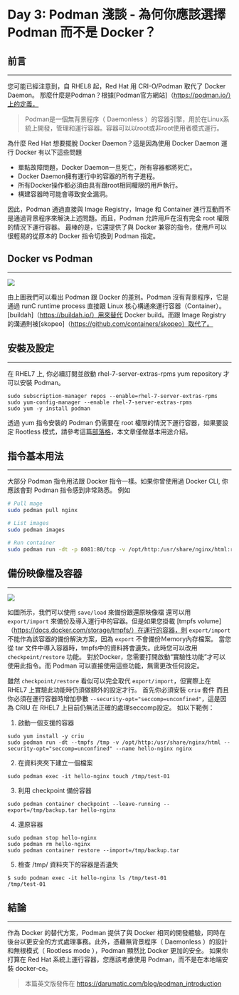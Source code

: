 

Day 3: Podman 淺談 - 為何你應該選擇 Podman 而不是 Docker？
=======================================================

前言
-----

-----



您可能已經注意到，自 RHEL8 起，Red Hat 用 CRI-O/Podman 取代了 Docker Daemon。
那麼什麼是Podman？根據[Podman官方網站]（https://podman.io/）上的定義，

> Podman是一個無背景程序（ Daemonless ）的容器引擎，用於在Linux系統上開發，管理和運行容器。容器可以以root或非root使用者模式運行。

為什麼 Red Hat 想要擺脫 Docker Daemon？這是因為使用 Docker Daemon 運行 Docker 有以下這些問題

- 單點故障問題，Docker Daemon一旦死亡，所有容器都將死亡。
- Docker Daemon擁有運行中的容器的所有子進程。
- 所有Docker操作都必須由具有跟root相同權限的用戶執行。
- 構建容器時可能會導致安全漏洞。

因此，Podman 通過直接與 Image Registry，Image 和 Container 進行互動而不是通過背景程序來解決上述問題。而且，Podman 允許用戶在沒有完全 root 權限的情況下運行容器。
最棒的是，它還提供了與 Docker 兼容的指令，使用戶可以很輕易的從原本的 Docker 指令切換到 Podman 指定。


Docker vs Podman
----------------

-----



![](images/02_podman/Docker_vs_Podman.png)


由上圖我們可以看出 Podman 跟 Docker 的差別。Podman 沒有背景程序，它是通過 runC runtime process 直接跟 Linux 核心構通來運行容器（Container）。 [buildah]（https://buildah.io/）用來替代 Docker build。而跟 Image Registry 的溝通則被[skopeo]（https://github.com/containers/skopeo）取代了。


安裝及設定
-----------

-----


在 RHEL7 上, 你必續訂閱並啟動 rhel-7-server-extras-rpms yum repository 才可以安裝 Podman。

```
sudo subscription-manager repos --enable=rhel-7-server-extras-rpms
sudo yum-config-manager --enable rhel-7-server-extras-rpms
sudo yum -y install podman
```

透過 yum 指令安裝的 Podman 仍需要在 root 權限的情況下運行容器，如果要設定 Rootless 模式，請參考這篇[部落格](https://www.redhat.com/en/blog/preview-running-containers-without-root-rhel-76)，本文章僅做基本用途介紹。


指令基本用法
------------

-----


大部分 Podman 指令用法跟 Docker 指令一樣。如果你曾使用過 Docker CLI, 你應該會對 Podman 指令感到非常熟悉。
例如

```bash
# Pull mage
sudo podman pull nginx

# List images
sudo podman images

# Run container
sudo podman run -dt -p 8081:80/tcp -v /opt/http:/usr/share/nginx/html:ro --name hello-nginx nginx
```


備份映像檔及容器
--------------

-----


![](images/02_podman/container-cli.png)

如圖所示，我們可以使用 ``save/load`` 來備份跟還原映像檔 還可以用 ``export/import``  來備份及導入運行中的容器。但是如果您掛載 [tmpfs volume]（https://docs.docker.com/storage/tmpfs/）在運行的容器，則 ``export/import`` 不能作為該容器的備份解決方案，因為 `export` 不會備份Ｍemory內存檔案。 當您從 tar 文件中導入容器時，tmpfs中的資料將會遺失。此時您可以改用 `checkpoint/restore` 功能。 對於Docker，您需要打開啟動“實驗性功能”才可以使用此指令。而 Podman 可以直接使用這些功能，無需更改任何設定。


雖然 `checkpoint/restore` 看似可以完全取代 ``export/import``，但實際上在 RHEL7 上實驗此功能時仍須做額外的設定才行。 首先你必須安裝 `criu` 套件 而且你必須在運行容器時增加參數 `--security-opt="seccomp=unconfined"`，這是因為 CRIU 在 RHEL7 上目前仍無法正確的處理seccomp設定。 如以下範例：

1. 啟動一個支援的容器

```
sudo yum install -y criu
sudo podman run -dt --tmpfs /tmp -v /opt/http:/usr/share/nginx/html --security-opt="seccomp=unconfined" --name hello-nginx nginx
```

2. 在資料夾夾下建立一個檔案

```
sudo podman exec -it hello-nginx touch /tmp/test-01
```

3. 利用 checkpoint 備份容器

```
sudo podman container checkpoint --leave-running --export=/tmp/backup.tar hello-nginx
```

4. 還原容器

```
sudo podman stop hello-nginx
sudo podman rm hello-nginx
sudo podman container restore --import=/tmp/backup.tar
```

5. 檢查 /tmp/ 資料夾下的容器是否遺失

```
$ sudo podman exec -it hello-nginx ls /tmp/test-01
/tmp/test-01
```

結論
-----

-----


作為 Docker 的替代方案，Podman 提供了與 Docker 相同的開發體驗，同時在後台以更安全的方式處理事務。此外，憑藉無背景程序（ Daemonless ）的設計和無根模式（ Rootless mode ），Podman 顯然比 Docker 更加的安全。 如果你打算在 Red Hat 系統上運行容器，您應該考慮使用 Podman，而不是在本地端安裝 docker-ce。

> 本篇英文版發佈在 https://darumatic.com/blog/podman_introduction